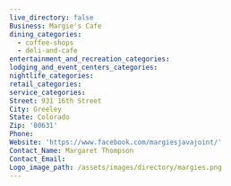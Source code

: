 ```yaml
---
live_directory: false
Business: Margie's Cafe
dining_categories:
  - coffee-shops
  - deli-and-cafe
entertainment_and_recreation_categories:
lodging_and_event_centers_categories:
nightlife_categories:
retail_categories:
service_categories:
Street: 931 16th Street
City: Greeley
State: Colorado
Zip: '80631'
Phone:
Website: 'https://www.facebook.com/margiesjavajoint/'
Contact_Name: Margaret Thompson
Contact_Email:
Logo_image_path: /assets/images/directory/margies.png
---
```


